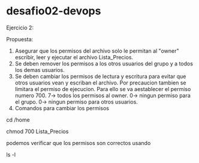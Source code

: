 # desafio02-devops

Ejercicio 2:

Propuesta: 

1. Asegurar que los permisos del archivo solo le permitan al "owner" escribir, leer y ejecutar el archivo Lista_Precios.
2. Se deben remover los permisos a los otros usuarios del grupo y a todos los demas usuarios.
3. Se deben cambiar los permisos de lectura y escritura para evitar que otros usuarios vean y escriban el archivo. Por precaucion tambien se limitara el permiso de ejecucion. Para ello se va aestablecer el permiso numero 700. 7-> todos los permisos al owner. 0-> ningun permiso para el grupo. 0-> ningun permiso para otros usuarios.
4. Comandos para cambiar los permisos  

cd /home

chmod 700 Lista_Precios

podemos verificar que los permisos son correctos usando

ls -l
